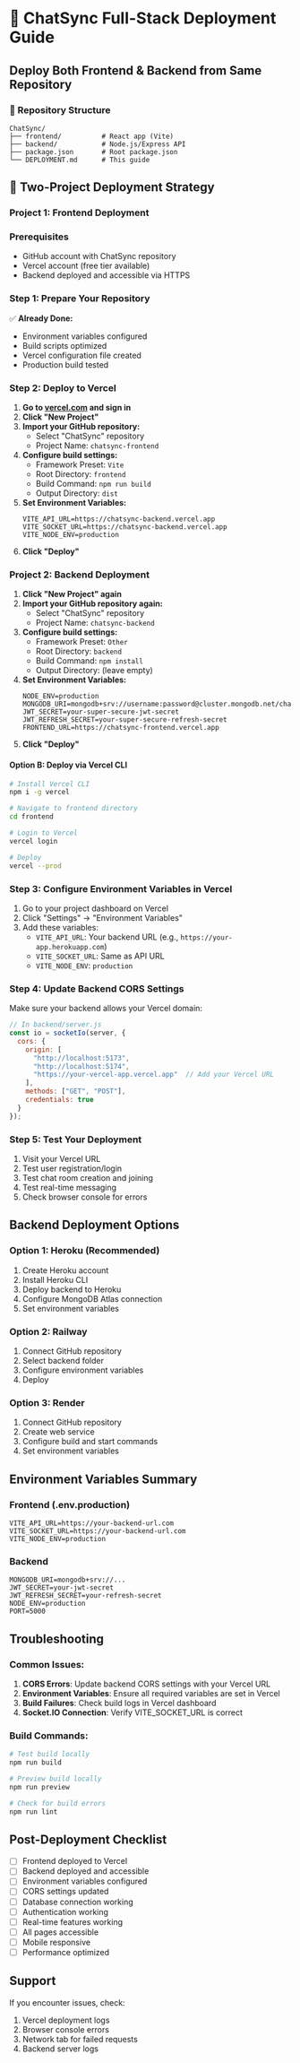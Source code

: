# 🚀 ChatSync Full-Stack Deployment Guide

## Deploy Both Frontend & Backend from Same Repository

### 📁 Repository Structure
```
ChatSync/
├── frontend/          # React app (Vite)
├── backend/           # Node.js/Express API
├── package.json       # Root package.json
└── DEPLOYMENT.md      # This guide
```

## 🎯 Two-Project Deployment Strategy

### **Project 1: Frontend Deployment**

### Prerequisites
- GitHub account with ChatSync repository
- Vercel account (free tier available)
- Backend deployed and accessible via HTTPS

### Step 1: Prepare Your Repository
✅ **Already Done:**
- Environment variables configured
- Build scripts optimized
- Vercel configuration file created
- Production build tested

### Step 2: Deploy to Vercel

1. **Go to [vercel.com](https://vercel.com) and sign in**
2. **Click "New Project"**
3. **Import your GitHub repository:**
   - Select "ChatSync" repository
   - Project Name: `chatsync-frontend`
4. **Configure build settings:**
   - Framework Preset: `Vite`
   - Root Directory: `frontend`
   - Build Command: `npm run build`
   - Output Directory: `dist`
5. **Set Environment Variables:**
   ```
   VITE_API_URL=https://chatsync-backend.vercel.app
   VITE_SOCKET_URL=https://chatsync-backend.vercel.app
   VITE_NODE_ENV=production
   ```
6. **Click "Deploy"**

### **Project 2: Backend Deployment**

1. **Click "New Project" again**
2. **Import your GitHub repository again:**
   - Select "ChatSync" repository
   - Project Name: `chatsync-backend`
3. **Configure build settings:**
   - Framework Preset: `Other`
   - Root Directory: `backend`
   - Build Command: `npm install`
   - Output Directory: (leave empty)
4. **Set Environment Variables:**
   ```
   NODE_ENV=production
   MONGODB_URI=mongodb+srv://username:password@cluster.mongodb.net/chatsync
   JWT_SECRET=your-super-secure-jwt-secret
   JWT_REFRESH_SECRET=your-super-secure-refresh-secret
   FRONTEND_URL=https://chatsync-frontend.vercel.app
   ```
5. **Click "Deploy"**

#### Option B: Deploy via Vercel CLI
```bash
# Install Vercel CLI
npm i -g vercel

# Navigate to frontend directory
cd frontend

# Login to Vercel
vercel login

# Deploy
vercel --prod
```

### Step 3: Configure Environment Variables in Vercel
1. Go to your project dashboard on Vercel
2. Click "Settings" → "Environment Variables"
3. Add these variables:
   - `VITE_API_URL`: Your backend URL (e.g., `https://your-app.herokuapp.com`)
   - `VITE_SOCKET_URL`: Same as API URL
   - `VITE_NODE_ENV`: `production`

### Step 4: Update Backend CORS Settings
Make sure your backend allows your Vercel domain:
```javascript
// In backend/server.js
const io = socketIo(server, {
  cors: {
    origin: [
      "http://localhost:5173", 
      "http://localhost:5174",
      "https://your-vercel-app.vercel.app"  // Add your Vercel URL
    ],
    methods: ["GET", "POST"],
    credentials: true
  }
});
```

### Step 5: Test Your Deployment
1. Visit your Vercel URL
2. Test user registration/login
3. Test chat room creation and joining
4. Test real-time messaging
5. Check browser console for errors

## Backend Deployment Options

### Option 1: Heroku (Recommended)
1. Create Heroku account
2. Install Heroku CLI
3. Deploy backend to Heroku
4. Configure MongoDB Atlas connection
5. Set environment variables

### Option 2: Railway
1. Connect GitHub repository
2. Select backend folder
3. Configure environment variables
4. Deploy

### Option 3: Render
1. Connect GitHub repository
2. Create web service
3. Configure build and start commands
4. Set environment variables

## Environment Variables Summary

### Frontend (.env.production)
```
VITE_API_URL=https://your-backend-url.com
VITE_SOCKET_URL=https://your-backend-url.com
VITE_NODE_ENV=production
```

### Backend
```
MONGODB_URI=mongodb+srv://...
JWT_SECRET=your-jwt-secret
JWT_REFRESH_SECRET=your-refresh-secret
NODE_ENV=production
PORT=5000
```

## Troubleshooting

### Common Issues:
1. **CORS Errors**: Update backend CORS settings with your Vercel URL
2. **Environment Variables**: Ensure all required variables are set in Vercel
3. **Build Failures**: Check build logs in Vercel dashboard
4. **Socket.IO Connection**: Verify VITE_SOCKET_URL is correct

### Build Commands:
```bash
# Test build locally
npm run build

# Preview build locally
npm run preview

# Check for build errors
npm run lint
```

## Post-Deployment Checklist
- [ ] Frontend deployed to Vercel
- [ ] Backend deployed and accessible
- [ ] Environment variables configured
- [ ] CORS settings updated
- [ ] Database connection working
- [ ] Authentication working
- [ ] Real-time features working
- [ ] All pages accessible
- [ ] Mobile responsive
- [ ] Performance optimized

## Support
If you encounter issues, check:
1. Vercel deployment logs
2. Browser console errors
3. Network tab for failed requests
4. Backend server logs
